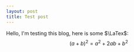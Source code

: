 ```yaml
---	
layout: post	
title: Test post
---	
```


Hello, I'm testing this blog, here is some $\LaTex$:
$$
(a + b) ^ 2 = a ^ 2 + 2ab + b ^ 2
$$
